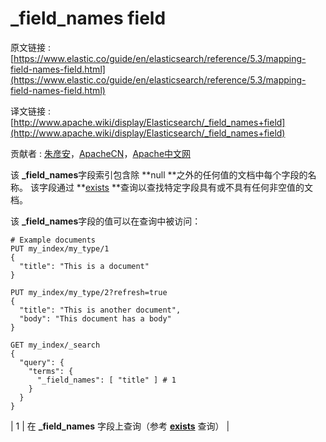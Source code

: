 # _field_names field

原文链接 : [https://www.elastic.co/guide/en/elasticsearch/reference/5.3/mapping-field-names-field.html](https://www.elastic.co/guide/en/elasticsearch/reference/5.3/mapping-field-names-field.html)

译文链接 : [http://www.apache.wiki/display/Elasticsearch/_field_names+field](http://www.apache.wiki/display/Elasticsearch/_field_names+field)

贡献者 : [朱彦安](/display/~zhuyanan)，[ApacheCN](/display/~apachecn)，[Apache中文网](/display/~apachechina)

该 **_field_names**字段索引包含除 **null **之外的任何值的文档中每个字段的名称。 该字段通过 **[exists](https://www.elastic.co/guide/en/elasticsearch/reference/5.3/query-dsl-exists-query.html) **查询以查找特定字段具有或不具有任何非空值的文档。

该 **_field_names**字段的值可以在查询中被访问：

```
# Example documents
PUT my_index/my_type/1
{
  "title": "This is a document"
}

PUT my_index/my_type/2?refresh=true
{
  "title": "This is another document",
  "body": "This document has a body"
}

GET my_index/_search
{
  "query": {
    "terms": {
      "_field_names": [ "title" ] # 1
    }
  }
}
```

| 1 | 在 **_field_names** 字段上查询（参考 **[exists](https://www.elastic.co/guide/en/elasticsearch/reference/5.3/query-dsl-exists-query.html)** 查询） |
